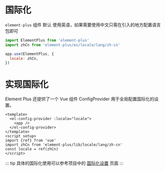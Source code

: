 # 国际化
`element-plus` 组件 默认 使用英语，如果需要使用中文只需在引入的地方配置语言包即可

```js
import ElementPlus from 'element-plus'
import zhCn from 'element-plus/es/locale/lang/zh-cn'

app.use(ElementPlus, {
  locale: zhCn,
})
```

# 实现国际化
Element Plus 还提供了一个 Vue 组件 ConfigProvider 用于全局配置国际化的设置。

```vue
<template>
  <el-config-provider :locale="locale">
    <app />
  </el-config-provider>
</template>
<script setup>
import {ref} from 'vue'
import zhCn from 'element-plus/lib/locale/lang/zh-cn'
const locale = ref(zhCn)
</script>
```
::: tip
具体的国际化使用可以参考项目中的 [国际化设置](https://github.com/mao-118/fast-vue-admin/blob/main/src/views/localeConfig/index.vue) 页面
:::